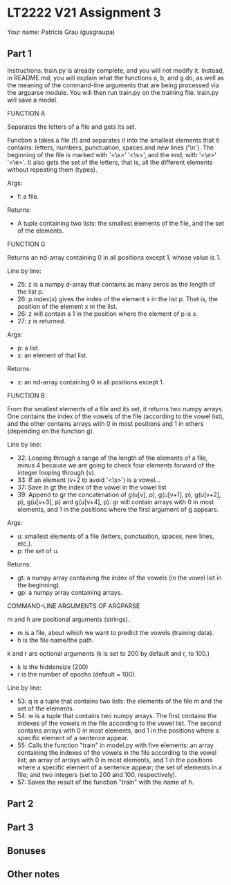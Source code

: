 # LT2222 V21 Assignment 3

Your name: Patricia Grau (gusgraupa)

## Part 1

Instructions: train.py is already complete, and you will not modify it. Instead, in README.md, you will explain what the functions a, b, and g do, as well as the meaning of the command-line arguments that are being processed via the argparse module. You will then run train.py on the training file.  train.py will save a model.



FUNCTION A

Separates the letters of a file and gets its set.


Function a takes a file (f) and separates it into the smallest elements that it contains: letters, numbers, punctuation, spaces and new lines ('\n'). The beginning of the file is marked with '<\s>' '<\s>', and the end, with '<\e>' '<\e>'. It also gets the set of the letters, that is, all the different elements without repeating them (types).

Args:
- f: a file.

Returns: 
- A tuple containing two lists: the smallest elements of the file, and the set of the elements.



FUNCTION G

Returns an nd-array containing 0 in all positions except 1, whose value is 1.

Line by line:

- 25: z is a numpy d-array that contains as many zeros as the length of the list p.
- 26: p.index(x) gives the index of the element x in the list p. That is, the position of the element x in the list. 
- 26: z will contain a 1 in the position where the element of p is x.
- 27: z is returned.

Args:
- p: a list.
- x: an element of that list.

Returns:
- z: an nd-array containing 0 in all positions except 1.



FUNCTION B

From the smallest elements of a file and its set, it returns two numpy arrays. One contains the index of the vowels of the file (according to the vowel list), and the other contains arrays with 0 in most positions and 1 in others (depending on the function g).


Line by line:

- 32: Looping through a range of the length of the elements of a file, minus 4 because we are going to check four elements forward of the integer looping through (v).
- 33: If an element (v+2 to avoid '<\s>') is a vowel...
- 37: Save in gt the index of the vowel in the vowel list
- 39: Append to gr the concatenation of g(u[v], p), g(u[v+1], p), g(u[v+2], p), g(u[v+3], p) and g(u[v+4], p). gr will contain arrays with 0 in most elements, and 1 in the positions where the first argument of g appears.


Args:
- u: smallest elements of a file (letters, punctuation, spaces, new lines, etc.).
- p: the set of u.

Returns:
- gt: a numpy array containing the index of the vowels (in the vowel list in the beginning).
- gp: a numpy array containing arrays.



COMMAND-LINE ARGUMENTS OF ARGPARSE

m and h are positional arguments (strings). 

- m is a file, about which we want to predict the vowels (training data).
- h is the file name/the path.

k and r are optional arguments (k is set to 200 by default and r, to 100.)

- k is the hiddensize (200)
- r is the number of epochs (default = 100).


Line by line:
- 53: q is a tuple that contains two lists: the elements of the file m and the set of the elements.
- 54: w is a tuple that contains two numpy arrays. The first contains the indexes of the vowels in the file according to the vowel list. The second contains arrays with 0 in most elements, and 1 in the positions where a specific element of a sentence appear.
- 55: Calls the function "train" in model.py with five elements: an array containing the indexes of the vowels in the file according to the vowel list; an array of arrays with 0 in most elements, and 1 in the positions where a specific element of a sentence appear; the set of elements in a file; and two integers (set to 200 and 100, respectively).
- 57: Saves the result of the function "train" with the name of h.


## Part 2

## Part 3

## Bonuses

## Other notes
